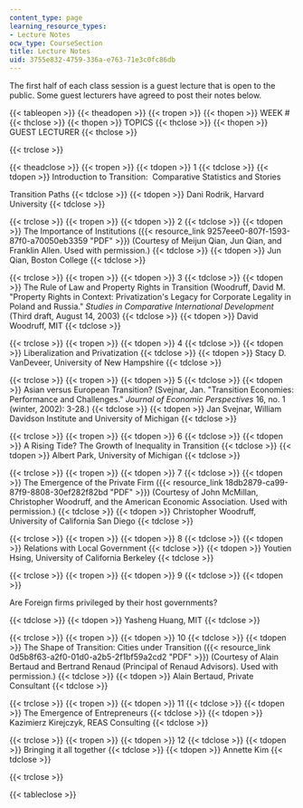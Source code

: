 ```yaml
---
content_type: page
learning_resource_types:
- Lecture Notes
ocw_type: CourseSection
title: Lecture Notes
uid: 3755e832-4759-336a-e763-71e3c0fc86db
---
```


The first half of each class session is a guest lecture that is open to the public. Some guest lecturers have agreed to post their notes below.

{{< tableopen >}}
{{< theadopen >}}
{{< tropen >}}
{{< thopen >}}
WEEK #
{{< thclose >}}
{{< thopen >}}
TOPICS
{{< thclose >}}
{{< thopen >}}
GUEST LECTURER
{{< thclose >}}

{{< trclose >}}

{{< theadclose >}}
{{< tropen >}}
{{< tdopen >}}
1
{{< tdclose >}}
{{< tdopen >}}
Introduction to Transition:  Comparative Statistics and Stories  
  
Transition Paths
{{< tdclose >}}
{{< tdopen >}}
Dani Rodrik, Harvard University
{{< tdclose >}}

{{< trclose >}}
{{< tropen >}}
{{< tdopen >}}
2
{{< tdclose >}}
{{< tdopen >}}
The Importance of Institutions ({{< resource_link 9257eee0-807f-1593-87f0-a70050eb3359 "PDF" >}}) (Courtesy of Meijun Qian, Jun Qian, and Franklin Allen. Used with permission.)
{{< tdclose >}}
{{< tdopen >}}
Jun Qian, Boston College
{{< tdclose >}}

{{< trclose >}}
{{< tropen >}}
{{< tdopen >}}
3
{{< tdclose >}}
{{< tdopen >}}
The Rule of Law and Property Rights in Transition (Woodruff, David M. "Property Rights in Context: Privatization's Legacy for Corporate Legality in Poland and Russia." _Studies in Comparative International Development_ (Third draft, August 14, 2003)
{{< tdclose >}}
{{< tdopen >}}
David Woodruff, MIT
{{< tdclose >}}

{{< trclose >}}
{{< tropen >}}
{{< tdopen >}}
4
{{< tdclose >}}
{{< tdopen >}}
Liberalization and Privatization
{{< tdclose >}}
{{< tdopen >}}
Stacy D. VanDeveer, University of New Hampshire
{{< tdclose >}}

{{< trclose >}}
{{< tropen >}}
{{< tdopen >}}
5
{{< tdclose >}}
{{< tdopen >}}
Asian versus European Transition? (Svejnar, Jan. "Transition Economies: Performance and Challenges." _Journal of Economic Perspectives_ 16, no. 1 (winter, 2002): 3-28.)
{{< tdclose >}}
{{< tdopen >}}
Jan Svejnar, William Davidson Institute and University of Michigan
{{< tdclose >}}

{{< trclose >}}
{{< tropen >}}
{{< tdopen >}}
6
{{< tdclose >}}
{{< tdopen >}}
A Rising Tide? The Growth of Inequality in Transition
{{< tdclose >}}
{{< tdopen >}}
Albert Park, University of Michigan
{{< tdclose >}}

{{< trclose >}}
{{< tropen >}}
{{< tdopen >}}
7
{{< tdclose >}}
{{< tdopen >}}
The Emergence of the Private Firm ({{< resource_link 18db2879-ca99-87f9-8808-30ef282f82bd "PDF" >}}) (Courtesy of John McMillan, Christopher Woodruff, and the American Economic Association. Used with permission.)
{{< tdclose >}}
{{< tdopen >}}
Christopher Woodruff, University of California San Diego
{{< tdclose >}}

{{< trclose >}}
{{< tropen >}}
{{< tdopen >}}
8
{{< tdclose >}}
{{< tdopen >}}
Relations with Local Government
{{< tdclose >}}
{{< tdopen >}}
Youtien Hsing, University of California Berkeley
{{< tdclose >}}

{{< trclose >}}
{{< tropen >}}
{{< tdopen >}}
9
{{< tdclose >}}
{{< tdopen >}}


Are Foreign firms privileged by their host governments?


{{< tdclose >}}
{{< tdopen >}}
Yasheng Huang, MIT
{{< tdclose >}}

{{< trclose >}}
{{< tropen >}}
{{< tdopen >}}
10
{{< tdclose >}}
{{< tdopen >}}
The Shape of Transition: Cities under Transition ({{< resource_link 0d5b8f63-a2f0-01d0-a2b5-2f1bf59a2cd2 "PDF" >}}) (Courtesy of Alain Bertaud and Bertrand Renaud (Principal of Renaud Advisors). Used with permission.)
{{< tdclose >}}
{{< tdopen >}}
Alain Bertaud, Private Consultant
{{< tdclose >}}

{{< trclose >}}
{{< tropen >}}
{{< tdopen >}}
11
{{< tdclose >}}
{{< tdopen >}}
The Emergence of Entrepreneurs
{{< tdclose >}}
{{< tdopen >}}
Kazimierz Kirejczyk, REAS Consulting
{{< tdclose >}}

{{< trclose >}}
{{< tropen >}}
{{< tdopen >}}
12
{{< tdclose >}}
{{< tdopen >}}
Bringing it all together
{{< tdclose >}}
{{< tdopen >}}
Annette Kim
{{< tdclose >}}

{{< trclose >}}

{{< tableclose >}}